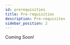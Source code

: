 ```yaml
---
id: prerequisities
title: Pre-requisities
description: Pre-requisites
sidebar_position: 2
---
```


Coming Soon!